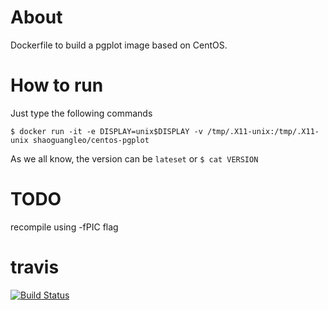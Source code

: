 # About

Dockerfile to build a pgplot image based on CentOS.

# How to run

Just type the following commands

```
$ docker run -it -e DISPLAY=unix$DISPLAY -v /tmp/.X11-unix:/tmp/.X11-unix shaoguangleo/centos-pgplot
```

As we all know, the version can be `lateset` or `$ cat VERSION`

# TODO

recompile using -fPIC flag

# travis

[![Build Status](https://www.travis-ci.org/shaoguangleo/docker-centos-pgplot.svg?branch=master)](https://www.travis-ci.org/shaoguangleo/docker-centos-pgplot)
